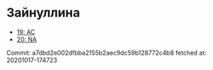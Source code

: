 # Зайнуллина
- [19: AC](19.md)
- [20: NA](20.md)

Commit: a7dbd2e002dfbba2155b2aec9dc59b128772c4b8
 fetched at: 20201017-174723
